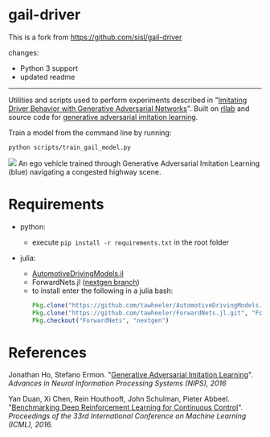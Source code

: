 # gail-driver

This is a fork from https://github.com/sisl/gail-driver

changes:
 - Python 3 support
 - updated readme

 -------------------------------------------------------------

Utilities and scripts used to perform experiments described in "[Imitating Driver Behavior with Generative Adversarial Networks](https://arxiv.org/abs/1701.06699)". Built on [rllab](https://github.com/openai/rllab) and source code for [generative adversarial imitation learning](https://github.com/openai/imitation.git).

Train a model from the command line by running:

```
python scripts/train_gail_model.py
```

![](https://github.com/sisl/gail-driver/blob/master/gifs/congested.gif?raw=true)
An ego vehicle trained through Generative Adversarial Imitation Learning (blue) navigating a congested highway scene.

# Requirements
- python:
  - execute `pip install -r requirements.txt` in the root folder

- julia:
  - [AutomotiveDrivingModels.jl](https://github.com/tawheeler/AutomotiveDrivingModels.jl)
  - ForwardNets.jl ([nextgen branch](https://github.com/tawheeler/ForwardNets.jl/tree/nextgen))
  - to install enter the following in a julia bash:
    ```julia
    Pkg.clone("https://github.com/tawheeler/AutomotiveDrivingModels.jl.git")
    Pkg.clone("https://github.com/tawheeler/ForwardNets.jl.git", "ForwardNets")
    Pkg.checkout("ForwardNets", "nextgen")
    ```


# References
Jonathan Ho, Stefano Ermon. "[Generative Adversarial Imitation Learning](https://cs.stanford.edu/~ermon/papers/imitation_nips2016_main.pdf)". _Advances in Neural Information Processing Systems (NIPS), 2016_

Yan Duan, Xi Chen, Rein Houthooft, John Schulman, Pieter Abbeel. "[Benchmarking Deep Reinforcement Learning for Continuous Control](http://arxiv.org/abs/1604.06778)". _Proceedings of the 33rd International Conference on Machine Learning (ICML), 2016._
